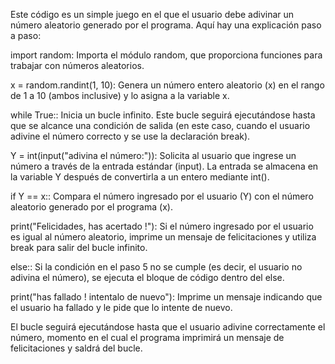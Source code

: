 Este código es un simple juego en el que el usuario debe adivinar un número aleatorio generado por el programa. Aquí hay una explicación paso a paso:

import random: Importa el módulo random, que proporciona funciones para trabajar con números aleatorios.

x = random.randint(1, 10): Genera un número entero aleatorio (x) en el rango de 1 a 10 (ambos inclusive) y lo asigna a la variable x.

while True:: Inicia un bucle infinito. Este bucle seguirá ejecutándose hasta que se alcance una condición de salida
 (en este caso, cuando el usuario adivine el número correcto y se use la declaración break).

Y = int(input("adivina el número:")): Solicita al usuario que ingrese un número a través de la entrada estándar (input). 
La entrada se almacena en la variable Y después de convertirla a un entero mediante int().

if Y == x:: Compara el número ingresado por el usuario (Y) con el número aleatorio generado por el programa (x).

print("Felicidades, has acertado !"): Si el número ingresado por el usuario es igual al número aleatorio, 
imprime un mensaje de felicitaciones y utiliza break para salir del bucle infinito.

else:: Si la condición en el paso 5 no se cumple (es decir, el usuario no adivina el número), se ejecuta el bloque de código dentro del else.

print("has fallado ! intentalo de nuevo"): Imprime un mensaje indicando que el usuario ha fallado y le pide que lo intente de nuevo.

El bucle seguirá ejecutándose hasta que el usuario adivine correctamente el número,
 momento en el cual el programa imprimirá un mensaje de felicitaciones y saldrá del bucle.
